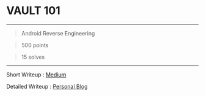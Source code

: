 # VAULT 101 

---

> Android Reverse Engineering

> 500 points

> 15 solves
---

Short Writeup : [Medium](https://medium.com/bugbountywriteup/vault-101-samsung-ctf-android-reverse-engineering-challenge-write-up-d5a2b16a9212)

Detailed Writeup : [Personal Blog](https://saket-upadhyay.github.io/2020/08/18/sstf-vault-wtireup.html)
